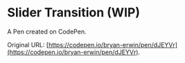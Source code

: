 # Slider Transition (WIP)  

A Pen created on CodePen.

Original URL: [https://codepen.io/bryan-erwin/pen/dJEYVr](https://codepen.io/bryan-erwin/pen/dJEYVr).


